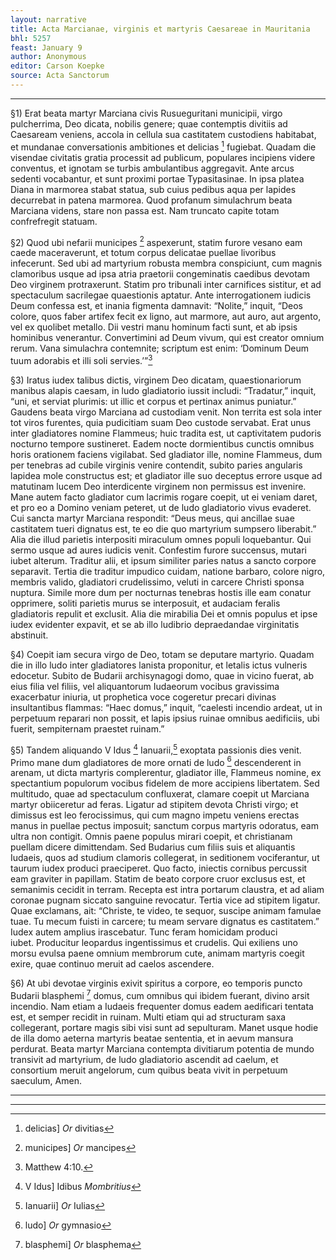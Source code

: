 ```yaml
---
layout: narrative
title: Acta Marcianae, virginis et martyris Caesareae in Mauritania
bhl: 5257
feast: January 9
author: Anonymous
editor: Carson Koepke
source: Acta Sanctorum
---
```


---

§1) Erat beata martyr Marciana civis Rusueguritani municipii, virgo pulcherrima, Deo dicata, nobilis genere; quae contemptis divitiis ad Caesaream veniens, accola in cellula sua castitatem custodiens habitabat, et mundanae conversationis ambitiones et delicias [^1] fugiebat. Quadam die visendae civitatis gratia processit ad publicum, populares incipiens videre conventus, et ignotam se turbis ambulantibus aggregavit. Ante arcus sedenti vocabantur, et sunt proximi portae Typasitasinae. In ipsa platea Diana in marmorea stabat statua, sub cuius pedibus aqua per lapides decurrebat in patena marmorea. Quod profanum simulachrum beata Marciana videns, stare non passa est. Nam truncato capite totam confrefregit statuam.

§2) Quod ubi nefarii municipes [^2] aspexerunt, statim furore vesano eam caede maceraverunt, et totum corpus delicatae puellae livoribus infecerunt. Sed ubi ad martyrium robusta membra conspiciunt, cum magnis clamoribus usque ad ipsa atria praetorii congeminatis caedibus devotam Deo virginem protraxerunt. Statim pro tribunali inter carnifices sistitur, et ad spectaculum sacrilegae quaestionis aptatur. Ante interrogationem iudicis Deum confessa est, et inania figmenta damnavit: “Nolite,” inquit, “Deos colore, quos faber artifex fecit ex ligno, aut marmore, aut auro, aut argento, vel ex quolibet metallo. Dii vestri manu hominum facti sunt, et ab ipsis hominibus venerantur. Convertimini ad Deum vivum, qui est creator omnium rerum. Vana simulachra contemnite; scriptum est enim: ‘Dominum Deum tuum adorabis et illi soli servies.’”[^3]

§3) Iratus iudex talibus dictis, virginem Deo dicatam, quaestionariorum manibus alapis caesam, in ludo gladiatorio iussit includi: “Tradatur,” inquit, “uni, et serviat plurimis: ut illic et corpus et pertinax animus puniatur.” Gaudens beata virgo Marciana ad custodiam venit. Non territa est sola inter tot viros furentes, quia pudicitiam suam Deo custode servabat. Erat unus inter gladiatores nomine Flammeus; huic tradita est, ut captivitatem pudoris nocturno tempore sustineret. Eadem nocte dormientibus cunctis omnibus horis orationem faciens vigilabat. Sed gladiator ille, nomine Flammeus, dum per tenebras ad cubile virginis venire contendit, subito paries angularis lapidea mole constructus est; et gladiator ille suo deceptus errore usque ad matutinam lucem Deo interdicente virginem non permissus est invenire. Mane autem facto gladiator cum lacrimis rogare coepit, ut ei veniam daret, et pro eo a Domino veniam peteret, ut de ludo gladiatorio vivus evaderet. Cui sancta martyr Marciana respondit: “Deus meus, qui ancillae suae castitatem tueri dignatus est, te eo die quo martyrium sumpsero liberabit.” Alia die illud parietis interpositi miraculum omnes populi loquebantur. Qui sermo usque ad aures iudicis venit. Confestim furore succensus, mutari iubet alterum. Traditur alii, et ipsum similiter paries natus a sancto corpore separavit. Tertia die traditur impudico cuidam, natione barbaro, colore nigro, membris valido, gladiatori crudelissimo, veluti in carcere Christi sponsa nuptura. Simile more dum per nocturnas tenebras hostis ille eam conatur opprimere, soliti parietis murus se interposuit, et audaciam feralis gladiatoris repulit et exclusit. Alia die mirabilia Dei et omnis populus et ipse iudex evidenter expavit, et se ab illo ludibrio depraedandae virginitatis abstinuit.

§4) Coepit iam secura virgo de Deo, totam se deputare martyrio. Quadam die in illo ludo inter gladiatores lanista proponitur, et letalis ictus vulneris edocetur. Subito de Budarii archisynagogi domo, quae in vicino fuerat, ab eius filia vel filiis, vel aliquantorum Iudaeorum vocibus gravissima exacerbatur iniuria, ut prophetica voce cogeretur precari divinas insultantibus flammas: “Haec domus,” inquit, “caelesti incendio ardeat, ut in perpetuum reparari non possit, et lapis ipsius ruinae omnibus aedificiis, ubi fuerit, sempiternam praestet ruinam.”

§5) Tandem aliquando V Idus [^4] Ianuarii,[^5] exoptata passionis dies venit. Primo mane dum gladiatores de more ornati de ludo [^6] descenderent in arenam, ut dicta martyris complerentur, gladiator ille, Flammeus nomine, ex spectantium populorum vocibus fidelem de more accipiens libertatem. Sed multitudo, quae ad spectaculum confluxerat, clamare coepit ut Marciana martyr obiiceretur ad feras. Ligatur ad stipitem devota Christi virgo; et dimissus est leo ferocissimus, qui cum magno impetu veniens erectas manus in puellae pectus imposuit; sanctum corpus martyris odoratus, eam ultra non contigit. Omnis paene populus mirari coepit, et christianam puellam dicere dimittendam. Sed Budarius cum filiis suis et aliquantis Iudaeis, quos ad studium clamoris collegerat, in seditionem vociferantur, ut taurum iudex produci praeciperet. Quo facto, iniectis cornibus percussit eam graviter in papillam. Statim de beato corpore cruor exclusus est, et semanimis cecidit in terram. Recepta est intra portarum claustra, et ad aliam coronae pugnam siccato sanguine revocatur. Tertia vice ad stipitem ligatur. Quae exclamans, ait: “Christe, te video, te sequor, suscipe animam famulae tuae. Tu mecum fuisti in carcere; tu meam servare dignatus es castitatem.” Iudex autem amplius irascebatur. Tunc feram homicidam produci iubet. Producitur leopardus ingentissimus et crudelis. Qui exiliens uno morsu evulsa paene omnium membrorum cute, animam martyris coegit exire, quae continuo meruit ad caelos ascendere.

§6) At ubi devotae virginis exivit spiritus a corpore, eo temporis puncto Budarii blasphemi [^7] domus, cum omnibus qui ibidem fuerant, divino arsit incendio. Nam etiam a Iudaeis frequenter domus eadem aedificari tentata est, et semper recidit in ruinam. Multi etiam qui ad structuram saxa collegerant, portare magis sibi visi sunt ad sepulturam. Manet usque hodie de illa domo aeterna martyris beatae sententia, et in aevum mansura perdurat. Beata martyr Marciana contempta divitiarum potentia de mundo transivit ad martyrium, de ludo gladiatorio ascendit ad caelum, et consortium meruit angelorum, cum quibus beata vivit in perpetuum saeculum, Amen.

---

[^1]: delicias] *Or* divitias
[^2]: municipes] *Or* mancipes
[^3]: Matthew 4:10.
[^4]: V Idus] Idibus *Mombritius*
[^5]: Ianuarii] *Or* Iulias 
[^6]: ludo] *Or* gymnasio
[^7]: blasphemi] *Or* blasphema

---
